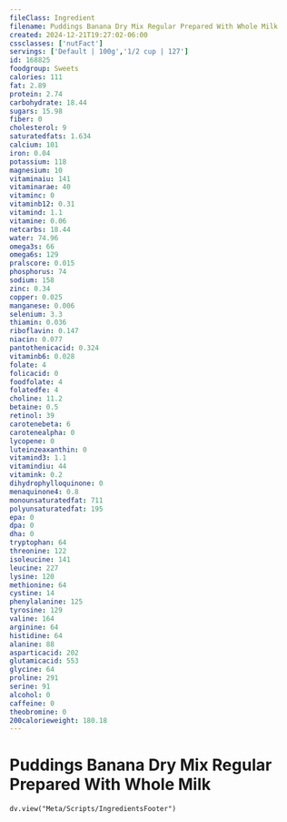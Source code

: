 ```yaml
---
fileClass: Ingredient
filename: Puddings Banana Dry Mix Regular Prepared With Whole Milk
created: 2024-12-21T19:27:02-06:00
cssclasses: ['nutFact']
servings: ['Default | 100g','1/2 cup | 127']
id: 168825
foodgroup: Sweets
calories: 111
fat: 2.89
protein: 2.74
carbohydrate: 18.44
sugars: 15.98
fiber: 0
cholesterol: 9
saturatedfats: 1.634
calcium: 101
iron: 0.04
potassium: 118
magnesium: 10
vitaminaiu: 141
vitaminarae: 40
vitaminc: 0
vitaminb12: 0.31
vitamind: 1.1
vitamine: 0.06
netcarbs: 18.44
water: 74.96
omega3s: 66
omega6s: 129
pralscore: 0.015
phosphorus: 74
sodium: 158
zinc: 0.34
copper: 0.025
manganese: 0.006
selenium: 3.3
thiamin: 0.036
riboflavin: 0.147
niacin: 0.077
pantothenicacid: 0.324
vitaminb6: 0.028
folate: 4
folicacid: 0
foodfolate: 4
folatedfe: 4
choline: 11.2
betaine: 0.5
retinol: 39
carotenebeta: 6
carotenealpha: 0
lycopene: 0
luteinzeaxanthin: 0
vitamind3: 1.1
vitamindiu: 44
vitamink: 0.2
dihydrophylloquinone: 0
menaquinone4: 0.8
monounsaturatedfat: 711
polyunsaturatedfat: 195
epa: 0
dpa: 0
dha: 0
tryptophan: 64
threonine: 122
isoleucine: 141
leucine: 227
lysine: 120
methionine: 64
cystine: 14
phenylalanine: 125
tyrosine: 129
valine: 164
arginine: 64
histidine: 64
alanine: 88
asparticacid: 202
glutamicacid: 553
glycine: 64
proline: 291
serine: 91
alcohol: 0
caffeine: 0
theobromine: 0
200calorieweight: 180.18
---
```


# Puddings Banana Dry Mix Regular Prepared With Whole Milk

```dataviewjs
dv.view("Meta/Scripts/IngredientsFooter")
```